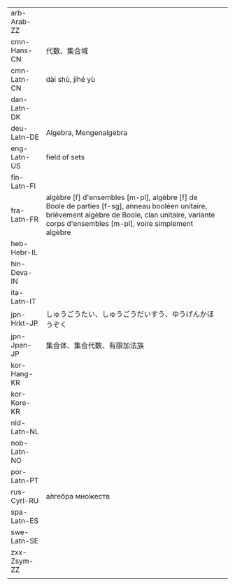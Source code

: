 | | | |
|-|-|-|
| arb-Arab-ZZ |  |  |
| cmn-Hans-CN | 代数、集合域 |  |
| cmn-Latn-CN | dài shù, jíhé yù |  |
| dan-Latn-DK |  |  |
| deu-Latn-DE | Algebra, Mengenalgebra |  |
| eng-Latn-US | field of sets |  |
| fin-Latn-FI |  |  |
| fra-Latn-FR | algèbre [f] d'ensembles [m-pl], algèbre [f] de Boole de parties [f-sg], anneau booléen unitaire, brièvement algèbre de Boole, clan unitaire, variante corps d'ensembles [m-pl], voire simplement algèbre |  |
| heb-Hebr-IL |  |  |
| hin-Deva-IN |  |  |
| ita-Latn-IT |  |  |
| jpn-Hrkt-JP | しゅうごうたい、しゅうごうだいすう、ゆうげんかほうぞく |  |
| jpn-Jpan-JP | 集合体、集合代数、有限加法族 |  |
| kor-Hang-KR |  |  |
| kor-Kore-KR |  |  |
| nld-Latn-NL |  |  |
| nob-Latn-NO |  |  |
| por-Latn-PT |  |  |
| rus-Cyrl-RU | а́лгебра мно́жеств |  |
| spa-Latn-ES |  |  |
| swe-Latn-SE |  |  |
| zxx-Zsym-ZZ |  |  |
|  |  |  |
